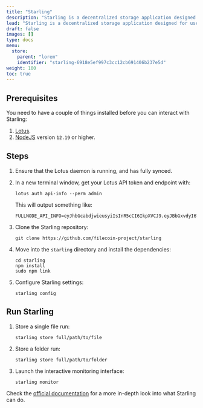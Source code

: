 ```yaml
---
title: "Starling"
description: "Starling is a decentralized storage application designed for use in archival settings, where the ability to demonstrate the authenticity of a file over the course of time is of paramount importance."
lead: "Starling is a decentralized storage application designed for use in archival settings, where the ability to demonstrate the authenticity of a file over the course of time is of paramount importance. This guide will quickly set up Starling on your computer."
draft: false
images: []
type: docs
menu:
  store:
    parent: "lorem"
    identifier: "starling-6918e5ef997c3cc12cb691406b237e5d"
weight: 100
toc: true
---
```


## Prerequisites

You need to have a couple of things installed before you can interact with Starling:

1. [Lotus](https://lotus.filecoin.io/docs/set-up/install/).
1. [NodeJS](https://nodejs.org/en/download/) version `12.19` or higher.

## Steps

1.  Ensure that the Lotus daemon is running, and has fully synced.
1.  In a new terminal window, get your Lotus API token and endpoint with:

    ```shell with-output
    lotus auth api-info --perm admin
    ```

    This will output something like: 

    ```plaintext
    FULLNODE_API_INFO=eyJhbGcabdjwieusyiIsInR5cCI6IkpXVCJ9.eyJBbGxvdyI6WyJyZWFkIiwid3JpdGUiLCJzaWduIiwdj3isu2938X0.tmdXnxUflc8nhghfjiwo2l1o9T1QwT0jLskdEV5cYEc:/ip4/127.0.0.1/tcp/1234/http
    ```


1.  Clone the Starling repository:

    ```shell
    git clone https://github.com/filecoin-project/starling
    ```

1.  Move into the `starling` directory and install the dependencies:

    ```shell
    cd starling
    npm install
    sudo npm link
    ```

1.  Configure Starling settings:

    ```shell
    starling config
    ```

## Run Starling

1.  Store a single file run:

    ```shell
    starling store full/path/to/file
    ```

1.  Store a folder run:

    ```shell
    starling store full/path/to/folder
    ```

1.  Launch the interactive monitoring interface:

    ```shell
    starling monitor
    ```

Check the [official documentation](https://starlingstorage.io/commands.html) for a more in-depth look into what Starling can do.

